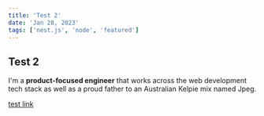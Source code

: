 ```yaml
---
title: 'Test 2'
date: 'Jan 28, 2023'
tags: ['nest.js', 'node', 'featured']
---
```


## Test 2

I'm a **product-focused engineer** that works across the web development tech stack as well as a proud father to an Australian Kelpie mix named Jpeg.

[test link](http://github.com/kevinnayar)
